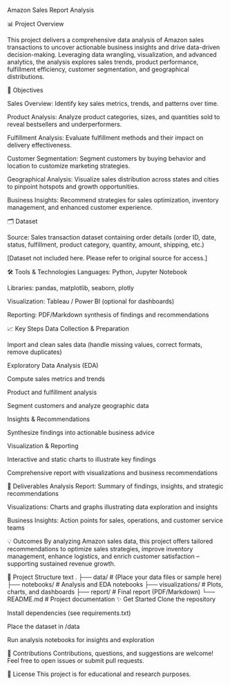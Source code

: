 Amazon Sales Report Analysis

📊 Project Overview

This project delivers a comprehensive data analysis of Amazon sales transactions to uncover actionable business insights and drive data-driven decision-making. Leveraging data wrangling, visualization, and advanced analytics, the analysis explores sales trends, product performance, fulfillment efficiency, customer segmentation, and geographical distributions.

🚀 Objectives

Sales Overview: Identify key sales metrics, trends, and patterns over time.

Product Analysis: Analyze product categories, sizes, and quantities sold to reveal bestsellers and underperformers.

Fulfillment Analysis: Evaluate fulfillment methods and their impact on delivery effectiveness.

Customer Segmentation: Segment customers by buying behavior and location to customize marketing strategies.

Geographical Analysis: Visualize sales distribution across states and cities to pinpoint hotspots and growth opportunities.

Business Insights: Recommend strategies for sales optimization, inventory management, and enhanced customer experience.

🗂️ Dataset

Source: Sales transaction dataset containing order details (order ID, date, status, fulfillment, product category, quantity, amount, shipping, etc.)

[Dataset not included here. Please refer to original source for access.]

🛠️ Tools & Technologies
Languages: Python, Jupyter Notebook

Libraries: pandas, matplotlib, seaborn, plotly

Visualization: Tableau / Power BI (optional for dashboards)

Reporting: PDF/Markdown synthesis of findings and recommendations

📈 Key Steps
Data Collection & Preparation

Import and clean sales data (handle missing values, correct formats, remove duplicates)

Exploratory Data Analysis (EDA)

Compute sales metrics and trends

Product and fulfillment analysis

Segment customers and analyze geographic data

Insights & Recommendations

Synthesize findings into actionable business advice

Visualization & Reporting

Interactive and static charts to illustrate key findings

Comprehensive report with visualizations and business recommendations

📑 Deliverables
Analysis Report: Summary of findings, insights, and strategic recommendations

Visualizations: Charts and graphs illustrating data exploration and insights

Business Insights: Action points for sales, operations, and customer service teams

💡 Outcomes
By analyzing Amazon sales data, this project offers tailored recommendations to optimize sales strategies, improve inventory management, enhance logistics, and enrich customer satisfaction – supporting sustained revenue growth.

📂 Project Structure
text
.
├── data/                # (Place your data files or sample here)
├── notebooks/           # Analysis and EDA notebooks
├── visualizations/      # Plots, charts, and dashboards
├── report/              # Final report (PDF/Markdown)
└── README.md            # Project documentation
✨ Get Started
Clone the repository

Install dependencies (see requirements.txt)

Place the dataset in /data

Run analysis notebooks for insights and exploration

🤝 Contributions
Contributions, questions, and suggestions are welcome! Feel free to open issues or submit pull requests.

📣 License
This project is for educational and research purposes. 
